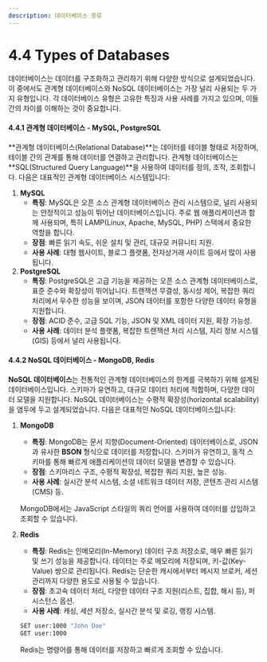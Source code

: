 ```yaml
---
description: 데이터베이스 종류
---
```


# 4.4 Types of Databases

데이터베이스는 데이터를 구조화하고 관리하기 위해 다양한 방식으로 설계되었습니다. 이 중에서도 관계형 데이터베이스와 NoSQL 데이터베이스는 가장 널리 사용되는 두 가지 유형입니다. 각 데이터베이스 유형은 고유한 특징과 사용 사례를 가지고 있으며, 이들 간의 차이를 이해하는 것이 중요합니다.

#### 4.4.1 관계형 데이터베이스 - MySQL, PostgreSQL

\*\*관계형 데이터베이스(Relational Database)\*\*는 데이터를 테이블 형태로 저장하며, 테이블 간의 관계를 통해 데이터를 연결하고 관리합니다. 관계형 데이터베이스는 \*\*SQL(Structured Query Language)\*\*을 사용하여 데이터를 정의, 조작, 조회합니다. 다음은 대표적인 관계형 데이터베이스 시스템입니다:

1. **MySQL**
   * **특징**: MySQL은 오픈 소스 관계형 데이터베이스 관리 시스템으로, 널리 사용되는 안정적이고 성능이 뛰어난 데이터베이스입니다. 주로 웹 애플리케이션과 함께 사용되며, 특히 LAMP(Linux, Apache, MySQL, PHP) 스택에서 중요한 역할을 합니다.
   * **장점**: 빠른 읽기 속도, 쉬운 설치 및 관리, 대규모 커뮤니티 지원.
   * **사용 사례**: 대형 웹사이트, 블로그 플랫폼, 전자상거래 사이트 등에서 많이 사용됩니다.
2. **PostgreSQL**
   * **특징**: PostgreSQL은 고급 기능을 제공하는 오픈 소스 관계형 데이터베이스로, 표준 준수와 확장성이 뛰어납니다. 트랜잭션 무결성, 동시성 제어, 복잡한 쿼리 처리에서 우수한 성능을 보이며, JSON 데이터를 포함한 다양한 데이터 유형을 지원합니다.
   * **장점**: ACID 준수, 고급 SQL 기능, JSON 및 XML 데이터 지원, 확장 가능성.
   * **사용 사례**: 데이터 분석 플랫폼, 복잡한 트랜잭션 처리 시스템, 지리 정보 시스템(GIS) 등에서 널리 사용됩니다.

#### 4.4.2 NoSQL 데이터베이스 - MongoDB, Redis

**NoSQL 데이터베이스**는 전통적인 관계형 데이터베이스의 한계를 극복하기 위해 설계된 데이터베이스입니다. 스키마가 유연하고, 대규모 데이터 처리에 적합하며, 다양한 데이터 모델을 지원합니다. NoSQL 데이터베이스는 수평적 확장성(horizontal scalability)을 염두에 두고 설계되었습니다. 다음은 대표적인 NoSQL 데이터베이스입니다:

1.  **MongoDB**

    * **특징**: MongoDB는 문서 지향(Document-Oriented) 데이터베이스로, JSON과 유사한 **BSON** 형식으로 데이터를 저장합니다. 스키마가 유연하고, 동적 스키마를 통해 빠르게 애플리케이션의 데이터 모델을 변경할 수 있습니다.
    * **장점**: 스키마리스 구조, 수평적 확장성, 복잡한 쿼리 지원, 높은 성능.
    * **사용 사례**: 실시간 분석 시스템, 소셜 네트워크 데이터 저장, 콘텐츠 관리 시스템(CMS) 등.



    MongoDB에서는 JavaScript 스타일의 쿼리 언어를 사용하여 데이터를 삽입하고 조회할 수 있습니다.
2.  **Redis**

    * **특징**: Redis는 인메모리(In-Memory) 데이터 구조 저장소로, 매우 빠른 읽기 및 쓰기 성능을 제공합니다. 데이터는 주로 메모리에 저장되며, 키-값(Key-Value) 쌍으로 관리됩니다. Redis는 단순한 캐시에서부터 메시지 브로커, 세션 관리까지 다양한 용도로 사용될 수 있습니다.
    * **장점**: 초고속 데이터 처리, 다양한 데이터 구조 지원(리스트, 집합, 해시 등), 퍼시스턴스 옵션.
    * **사용 사례**: 캐싱, 세션 저장소, 실시간 분석 및 로깅, 랭킹 시스템.

    ```bash
    SET user:1000 "John Doe"
    GET user:1000
    ```

    Redis는 명령어를 통해 데이터를 저장하고 빠르게 조회할 수 있습니다.
